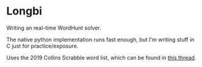 # Longbi

Writing an real-time WordHunt solver.

The native python implementation runs fast enough, but I'm writing stuff in C just for practice/exposure.

Uses the 2019 Collins Scrabble word list, which can be found in [this thread](https://boardgames.stackexchange.com/questions/38366/latest-collins-scrabble-words-list-in-text-file).
